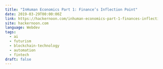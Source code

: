 ```yaml
---
title: "InHuman Economics Part 1: Finance’s Inflection Point"
date: 2019-03-29T00:00:00Z
link: https://hackernoon.com/inhuman-economics-part-1-finances-inflection-point-ef41ca1942f?source=rss----3a8144eabfe3---4
site: hackernoon.com
language: Webdev
tags:
  - ai
  - futurism
  - blockchain-technology
  - automation
  - fintech
draft: false
---
```

